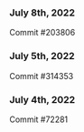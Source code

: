 ### July 8th, 2022

Commit #203806

### July 5th, 2022

Commit #314353


### July 4th, 2022

Commit #72281
